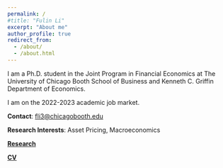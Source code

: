 ```yaml
---
permalink: /
#title: "Fulin Li"
excerpt: "About me"
author_profile: true
redirect_from: 
  - /about/
  - /about.html
---
```


I am a Ph.D. student in the Joint Program in Financial Economics at The University of Chicago Booth School of Business and Kenneth C. Griffin Department of Economics.      

I am on the 2022-2023 academic job market.

**Contact**: fli3@chicagobooth.edu

**Research Interests**: Asset Pricing, Macroeconomics

[**Research**](https://lifulin.github.io/research/)

[**CV**](../files/CV_Fulin_Li.pdf)

<!---**CV**: Coming soon.--->
